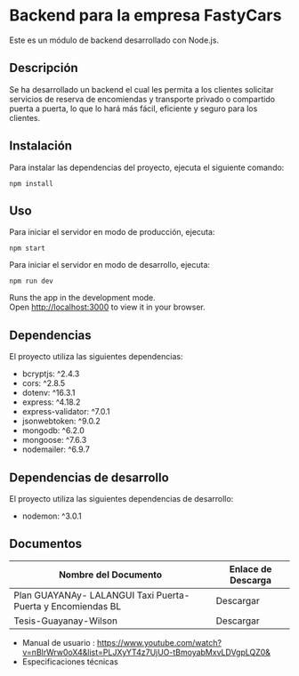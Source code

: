 # Backend para la empresa FastyCars

Este es un módulo de backend desarrollado con Node.js.

## Descripción

Se ha desarrollado un backend el cual les permita a los clientes solicitar servicios de reserva de encomiendas y transporte privado o compartido puerta a puerta, lo que lo hará más fácil, eficiente y seguro para los clientes.

## Instalación

Para instalar las dependencias del proyecto, ejecuta el siguiente comando:

`npm install`

## Uso

Para iniciar el servidor en modo de producción, ejecuta:

`npm start`

Para iniciar el servidor en modo de desarrollo, ejecuta:

`npm run dev`

Runs the app in the development mode.\
Open [http://localhost:3000](http://localhost:3000) to view it in your browser.

## Dependencias

El proyecto utiliza las siguientes dependencias:

- bcryptjs: ^2.4.3
- cors: ^2.8.5
- dotenv: ^16.3.1
- express: ^4.18.2
- express-validator: ^7.0.1
- jsonwebtoken: ^9.0.2
- mongodb: ^6.2.0
- mongoose: ^7.6.3
- nodemailer: ^6.9.7

## Dependencias de desarrollo

El proyecto utiliza las siguientes dependencias de desarrollo:

- nodemon: ^3.0.1

## Documentos

| Nombre del Documento | Enlace de Descarga |
| --- | --- |
| Plan GUAYANAy- LALANGUI Taxi Puerta-Puerta y Encomiendas BL | Descargar |
| Tesis-Guayanay-Wilson | Descargar |

- Manual de usuario : https://www.youtube.com/watch?v=nBlrWrw0oX4&list=PLJXyYT4z7UjUO-tBmoyabMxvLDVgpLQZ0&
- Especificaciones técnicas


